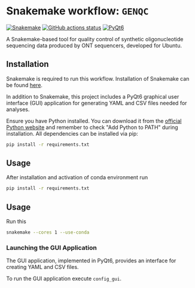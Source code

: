 # Snakemake workflow: `GENQC`

[![Snakemake](https://img.shields.io/badge/snakemake->=6.3.0-brightgreen.svg)](https://snakemake.github.io)
[![GitHub actions status](https://github.com/jsimonas/oligo-bench/workflows/Tests/badge.svg)](https://github.com/jsimonas/oligo-bench/actions?query=branch%3Amain+workflow%3ATests)
[![PyQt6](https://img.shields.io/badge/PyQt6-%3E%3D6.0-brightgreen.svg)](https://pypi.org/project/PyQt6/)

A Snakemake-based tool for quality control of synthetic oligonucleotide sequencing data produced by ONT sequencers, developed for Ubuntu.

## Installation

Snakemake is required to run this workflow. Installation of Snakemake can be found [here](https://snakemake.readthedocs.io/en/stable/getting_started/installation.html). 

In addition to Snakemake, this project includes a PyQt6 graphical user interface (GUI) application for generating YAML and CSV files needed for analyses. 

Ensure you have Python installed. You can download it from the [official Python website](https://www.python.org/downloads/) and remember to check "Add Python to PATH" during installation.
All dependencies can be installed via pip:
```bash
pip install -r requirements.txt
```

## Usage

After installation and activation of conda environment run
```bash
pip install -r requirements.txt
```

## Usage
Run this
```bash
snakemake --cores 1 --use-conda
```

### Launching the GUI Application
The GUI application, implemented in PyQt6, provides an interface for creating YAML and CSV files.

To run the GUI application execute `config_gui`.